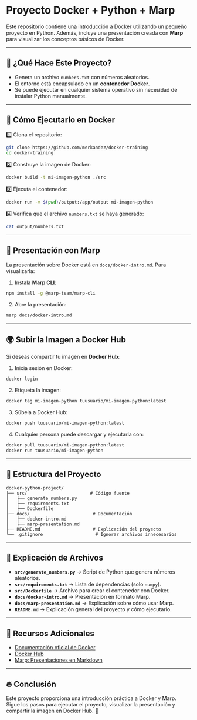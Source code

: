 # Proyecto Docker + Python + Marp

Este repositorio contiene una introducción a Docker utilizando un pequeño proyecto en Python.
Además, incluye una presentación creada con **Marp** para visualizar los conceptos básicos de Docker.

---

## 📌 ¿Qué Hace Este Proyecto?

- Genera un archivo `numbers.txt` con números aleatorios.
- El entorno está encapsulado en un **contenedor Docker**.
- Se puede ejecutar en cualquier sistema operativo sin necesidad de instalar Python manualmente.

---

## 🚀 Cómo Ejecutarlo en Docker

1️⃣ Clona el repositorio:
```bash
git clone https://github.com/merkandez/docker-training
cd docker-training
```

2️⃣ Construye la imagen de Docker:
```bash
docker build -t mi-imagen-python ./src
```

3️⃣ Ejecuta el contenedor:
```bash
docker run -v $(pwd)/output:/app/output mi-imagen-python
```

4️⃣ Verifica que el archivo `numbers.txt` se haya generado:
```bash
cat output/numbers.txt
```

---

## 📖 Presentación con Marp

La presentación sobre Docker está en `docs/docker-intro.md`. Para visualizarla:

1. Instala **Marp CLI**:
```bash
npm install -g @marp-team/marp-cli
```
2. Abre la presentación:
```bash
marp docs/docker-intro.md
```

---

## 🌍 Subir la Imagen a Docker Hub

Si deseas compartir tu imagen en **Docker Hub**:

1. Inicia sesión en Docker:
```bash
docker login
```
2. Etiqueta la imagen:
```bash
docker tag mi-imagen-python tuusuario/mi-imagen-python:latest
```
3. Súbela a Docker Hub:
```bash
docker push tuusuario/mi-imagen-python:latest
```
4. Cualquier persona puede descargar y ejecutarla con:
```bash
docker pull tuusuario/mi-imagen-python:latest
docker run tuusuario/mi-imagen-python
```

---

## 📂 Estructura del Proyecto

```
docker-python-project/
├── src/                        # Código fuente
│   ├── generate_numbers.py
│   ├── requirements.txt
│   ├── Dockerfile
├── docs/                        # Documentación
│   ├── docker-intro.md
│   ├── marp-presentation.md
├── README.md                    # Explicación del proyecto
└── .gitignore                    # Ignorar archivos innecesarios
```

---

## 📂 Explicación de Archivos

- **`src/generate_numbers.py`** → Script de Python que genera números aleatorios.
- **`src/requirements.txt`** → Lista de dependencias (solo `numpy`).
- **`src/Dockerfile`** → Archivo para crear el contenedor con Docker.
- **`docs/docker-intro.md`** → Presentación en formato Marp.
- **`docs/marp-presentation.md`** → Explicación sobre cómo usar Marp.
- **`README.md`** → Explicación general del proyecto y cómo ejecutarlo.


---

## 📖 Recursos Adicionales

- [Documentación oficial de Docker](https://docs.docker.com/)
- [Docker Hub](https://hub.docker.com/)
- [Marp: Presentaciones en Markdown](https://marp.app/)

---

## 🔥 Conclusión

Este proyecto proporciona una introducción práctica a Docker y Marp.
Sigue los pasos para ejecutar el proyecto, visualizar la presentación y compartir la imagen en Docker Hub. 🚀

